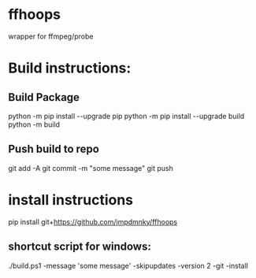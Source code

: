 # ffhoops
wrapper for ffmpeg/probe


# Build instructions:
## Build Package
python -m pip install --upgrade pip
python -m pip install --upgrade build
python -m build

## Push build to repo
git add -A
git commit -m "some message"
git push

# install instructions
pip install git+https://github.com/jmpdmnky/ffhoops

## shortcut script for windows:
./build.ps1 -message 'some message' -skipupdates -version 2 -git -install